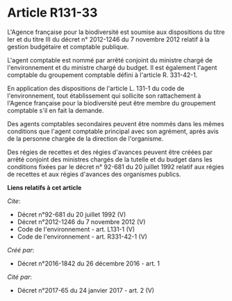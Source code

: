 # Article R131-33

L'Agence française pour la biodiversité est soumise aux dispositions du titre Ier et du titre III du décret n° 2012-1246 du 7
novembre 2012 relatif à la gestion budgétaire et comptable publique.

L'agent comptable est nommé par arrêté conjoint du ministre chargé de l'environnement et du ministre chargé du budget. Il est
également l'agent comptable du groupement comptable défini à l'article R. 331-42-1.

En application des dispositions de l'article L. 131-1 du code de l'environnement, tout établissement qui sollicite son
rattachement à l'Agence française pour la biodiversité peut être membre du groupement comptable s'il en fait la demande.

Des agents comptables secondaires peuvent être nommés dans les mêmes conditions que l'agent comptable principal avec son
agrément, après avis de la personne chargée de la direction de l'organisme.

Des régies de recettes et des régies d'avances peuvent être créées par arrêté conjoint des ministres chargés de la tutelle et
du budget dans les conditions fixées par le décret n° 92-681 du 20 juillet 1992 relatif aux régies de recettes et aux régies
d'avances des organismes publics.

**Liens relatifs à cet article**

_Cite_:

  - Décret n°92-681 du 20 juillet 1992 (V)
  - Décret n°2012-1246 du 7 novembre 2012 (V)
  - Code de l'environnement - art. L131-1 (V)
  - Code de l'environnement - art. R331-42-1 (V)

_Créé par_:

  - Décret n°2016-1842 du 26 décembre 2016 - art. 1

_Cité par_:

  - Décret n°2017-65 du 24 janvier 2017 - art. 2 (V)
